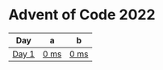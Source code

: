 # Advent of Code 2022

| Day                                          | a                                     | b                                     |
| -------------------------------------------- | ------------------------------------- | ------------------------------------- |
| [Day 1](https://adventofcode.com/2022/day/1) | [0 ms](./d01/a/src/lib.rs) | [0 ms](./d01/b/src/lib.rs) |
